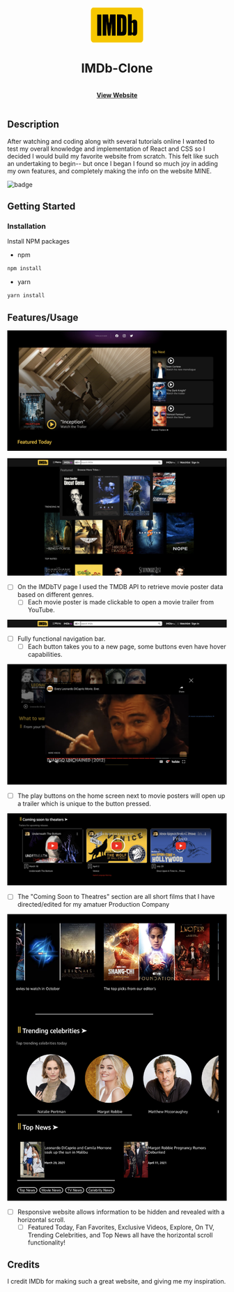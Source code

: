<!-- PROJECT LOGO -->
<br />
<div align="center">
  <a href="https://github.com/Anthony-Cortese/IMDb-Clone">
    <img src="./images/logo.png" alt="Logo" width="120" height="80">
  </a>

<h1 align="center" size="24px">IMDb-Clone</h1>

  <p align="center">
    <br />
    <a href="https://akc-imdb.netlify.app/"><strong>View Website</strong></a>
    <br />
    <br />
</div>

## Description

After watching and coding along with several tutorials online I wanted to test my overall knowledge and implementation of React and CSS so I decided I would build my favorite website from scratch. This felt like such an undertaking to begin-- but once I began I found so much joy in adding my own features, and completely making the info on the website MINE.

![badge](https://img.shields.io/badge/license-MITLicense-brightorange)

## Getting Started

### Installation

Install NPM packages

- npm

```sh
npm install
```

- yarn

```sh
yarn install
```

## Features/Usage

![Homepage](/images/2.png)

![IMDbTV](/images/1.png)

- [ ] On the IMDbTV page I used the TMDB API to retrieve movie poster data based on different genres.
  - [ ] Each movie poster is made clickable to open a movie trailer from YouTube.

![Navigation](/images/3.png)

- [ ] Fully functional navigation bar.
  - [ ] Each button takes you to a new page, some buttons even have hover capabilities.

![Trailers](/images/4.png)

- [ ] The play buttons on the home screen next to movie posters will open up a trailer which is unique to the button pressed.

![Coming](/images/5.png)

- [ ] The "Coming Soon to Theatres" section are all short films that I have directed/edited for my amatuer Production Company

![Responsive](/images/6.png)

- [ ] Responsive website allows information to be hidden and revealed with a horizontal scroll.
  - [ ] Featured Today, Fan Favorites, Exclusive Videos, Explore, On TV, Trending Celebrities, and Top News all have the horizontal scroll functionality!

## Credits

I credit IMDb for making such a great website, and giving me my inspiration.

<!-- Deployed site: https://akc-imdb.netlify.app/ -->
